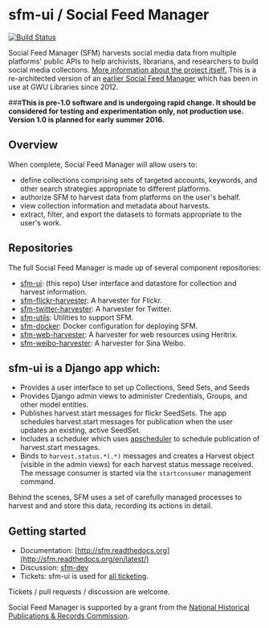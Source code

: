 # sfm-ui / Social Feed Manager

[![Build Status](https://travis-ci.org/gwu-libraries/sfm-ui.svg?branch=master)](https://travis-ci.org/gwu-libraries/sfm-ui)

Social Feed Manager (SFM) harvests social media data from multiple platforms' public APIs to help archivists, librarians, and researchers to build social media collections. [More information about the project itself.](http://gwu-libraries.github.io/sfm-ui) This is a re-architected version of an [earlier Social Feed Manager](https://github.com/gwu-libraries/social-feed-manager) which has been in use at GWU Libraries since 2012. 

###__This is pre-1.0 software and is undergoing rapid change. It should be considered for testing and experimentation only, not production use. Version 1.0 is planned for early summer 2016.__

## Overview
When complete, Social Feed Manager will allow users to:
* define collections comprising sets of targeted accounts, keywords, and other search strategies appropriate to different platforms.
* authorize SFM to harvest data from platforms on the user's behalf.
* view collection information and metadata about harvests.
* extract, filter, and export the datasets to formats appropriate to the user's work.

## Repositories
The full Social Feed Manager is made up of several component repositories:

* [sfm-ui](https://github.com/gwu-libraries/sfm-ui): (this repo) User interface and datastore for collection and harvest information. 
* [sfm-flickr-harvester](https://github.com/gwu-libraries/sfm-flickr-harvester):  A harvester for Flickr.
* [sfm-twitter-harvester](https://github.com/gwu-libraries/sfm-twitter-harvester): A harvester for Twitter.
* [sfm-utils](https://github.com/gwu-libraries/sfm-utils): Utilities to support SFM.
* [sfm-docker](https://github.com/gwu-libraries/sfm-docker):  Docker configuration for deploying SFM.
* [sfm-web-harvester](https://github.com/gwu-libraries/sfm-web-harvester):  A harvester for web resources using Heritrix.
* [sfm-weibo-harvester](https://github.com/gwu-libraries/sfm-weibo-harvester):   A harvester for Sina Weibo. 

## sfm-ui is a Django app which: 

- Provides a user interface to set up Collections, Seed Sets, and Seeds
- Provides Django admin views to administer Credentials, Groups, and other model entities.
- Publishes harvest.start messages for flickr SeedSets.  The app schedules harvest.start messages for publication when the user updates an existing, active SeedSet.
- Includes a scheduler which uses [apscheduler](http://apscheduler.readthedocs.org) to schedule publication of harvest.start messages.
- Binds to `harvest.status.*(.*)` messages and creates a Harvest object (visible in the admin views) for each harvest status message received.  The message consumer is started via the `startconsumer` management command.

Behind the scenes, SFM uses a set of carefully managed processes to harvest and and store this data, recording its actions in detail.

## Getting started

* Documentation:  [http://sfm.readthedocs.org](http://sfm.readthedocs.org/en/latest/)
* Discussion:  [sfm-dev](https://groups.google.com/forum/#!forum/sfm-dev)
* Tickets:  sfm-ui is used for [all ticketing](https://github.com/gwu-libraries/sfm-ui/issues).

Tickets / pull requests / discussion are welcome.

Social Feed Manager is supported by a grant from the [National Historical Publications & Records Commission](http://www.archives.gov/nhprc/).
